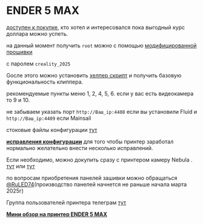 
<h1>ENDER 5 MAX</h1>

[доступен к покупке](https://aliexpress.ru/item/1005008471350193.html),  кто хотел и интересовался пока выгодный курс доллара можно успеть. 


на данный момент получить  `root` можно с помощью [модифицированной прошивки](https://disk.yandex.ru/d/h7L09pwSWdJ1uA) 

с паролем `creality_2025`

Gосле этого можно установить [хелпер скрипт](https://guilouz.github.io/Creality-Helper-Script-Wiki/helper-script/helper-script-installation/) и получить базовую функциональность клиппера.

рекомендуемые пункты меню 1, 2, 4, 5, 6. если у вас есть видеокамера то 9 и 10.

не забываем указать порт `http://Ваш_ip:4408` если вы установили Fluid и `http://Ваш_ip:4409`  если Mainsail



стоковые файлы конфигурации [тут](/config/)


[**исправления конфигурации**](/mans/config.md) для того чтобы принтер заработал нормально желательно внести несколько исправлений.




Если необходимо, можно докупить сразу с принтером камеру Nebula . [тут](https://aliexpress.ru/item/1005006159528565.html) или [тут](https://aliexpress.ru/item/1005006124602385.html)

по вопросам приобретения панелей зашивки можно обращаться [@RuLED74](https://t.me/RuLED74)(производство панелей начнется не раньше начала марта 2025г)

Группа пользователей принтера телеграм [тут](https://t.me/Ender_5_Max_Ru)

[**Мини обзор на принтер ENDER 5 MAX**](/review.md)